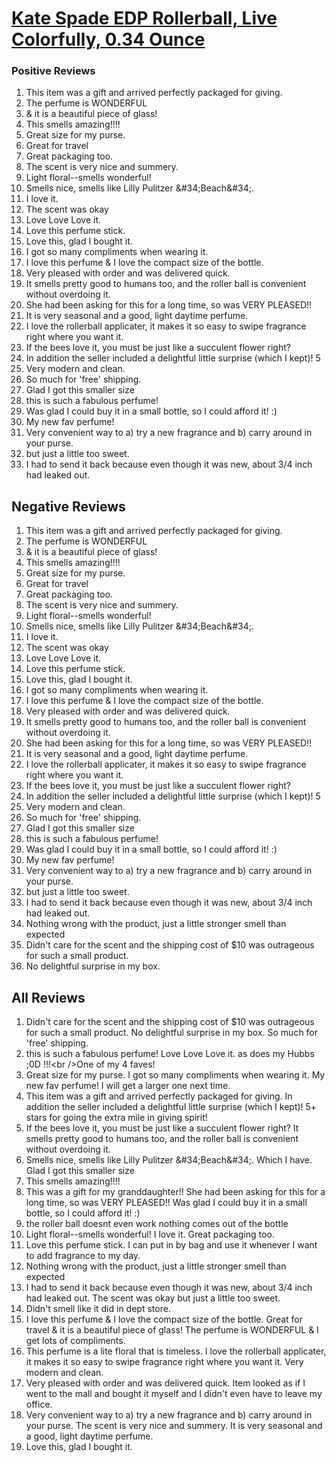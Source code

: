 # [Kate Spade EDP Rollerball, Live Colorfully, 0.34 Ounce](https://products.checkmycream.com/products/Kate-Spade-EDP-Rollerball-Live-Colorfully-0.34-Ounce.html)

### Positive Reviews

<ol>
      <li>This item was a gift and arrived perfectly packaged for giving.</li>
      <li>The perfume is WONDERFUL</li>
      <li>&amp; it is a beautiful piece of glass!  </li>
      <li>This smells amazing!!!!</li>
      <li>Great size for my purse.</li>
      <li>Great for travel</li>
      <li>Great packaging too.</li>
      <li>The scent is very nice and summery.  </li>
      <li>Light floral--smells wonderful!</li>
      <li>Smells nice, smells like Lilly Pulitzer &amp;#34;Beach&amp;#34;.  </li>
      <li>I love it.</li>
      <li>The scent was okay</li>
      <li>Love Love Love it.</li>
      <li>Love this perfume stick.  </li>
      <li>Love this, glad I bought it.</li>
      <li>I got so many compliments when wearing it.</li>
      <li>I love this perfume &amp; I love the compact size of the bottle.  </li>
      <li>Very pleased with order and was delivered quick.  </li>
      <li>It smells pretty good to humans too, and the roller ball is convenient without overdoing it.</li>
      <li>She had been asking for this for a long time, so was VERY PLEASED!!  </li>
      <li>It is very seasonal and a good, light daytime perfume.</li>
      <li>I love the rollerball applicater, it makes it so easy to swipe fragrance right where you want it.</li>
      <li>If the bees love it, you must be just like a succulent flower right?  </li>
      <li>In addition the seller included a delightful little surprise (which I kept)! 5</li>
      <li>Very modern and clean.</li>
      <li>So much for &#x27;free&#x27; shipping.</li>
      <li>Glad I got this smaller size</li>
      <li>this is such a fabulous perfume!</li>
      <li>Was glad I could buy it in a small bottle, so I could afford it!  :)</li>
      <li>My new fav perfume!</li>
      <li>Very convenient way to a) try a new fragrance and b) carry around in your purse.  </li>
      <li>but just a little too sweet.</li>
      <li>I had to send it back because even though it was new, about 3/4 inch had leaked out.  </li>
</ol>


<h2>Negative Reviews</h2>
<ol>
<li> This item was a gift and arrived perfectly packaged for giving.</li>
<li> The perfume is WONDERFUL</li>
<li> &amp; it is a beautiful piece of glass!  </li>
<li> This smells amazing!!!!</li>
<li> Great size for my purse.</li>
<li> Great for travel</li>
<li> Great packaging too.</li>
<li> The scent is very nice and summery.  </li>
<li> Light floral--smells wonderful!</li>
<li> Smells nice, smells like Lilly Pulitzer &amp;#34;Beach&amp;#34;.  </li>
<li> I love it.</li>
<li> The scent was okay</li>
<li> Love Love Love it.</li>
<li> Love this perfume stick.  </li>
<li> Love this, glad I bought it.</li>
<li> I got so many compliments when wearing it.</li>
<li> I love this perfume &amp; I love the compact size of the bottle.  </li>
<li> Very pleased with order and was delivered quick.  </li>
<li> It smells pretty good to humans too, and the roller ball is convenient without overdoing it.</li>
<li> She had been asking for this for a long time, so was VERY PLEASED!!  </li>
<li> It is very seasonal and a good, light daytime perfume.</li>
<li> I love the rollerball applicater, it makes it so easy to swipe fragrance right where you want it.</li>
<li> If the bees love it, you must be just like a succulent flower right?  </li>
<li> In addition the seller included a delightful little surprise (which I kept)! 5</li>
<li> Very modern and clean.</li>
<li> So much for &#x27;free&#x27; shipping.</li>
<li> Glad I got this smaller size</li>
<li> this is such a fabulous perfume!</li>
<li> Was glad I could buy it in a small bottle, so I could afford it!  :)</li>
<li> My new fav perfume!</li>
<li> Very convenient way to a) try a new fragrance and b) carry around in your purse.  </li>
<li> but just a little too sweet.</li>
<li> I had to send it back because even though it was new, about 3/4 inch had leaked out.  </li>
<li> Nothing wrong with the product, just a little stronger smell than expected</li>
<li> Didn&#x27;t care for the scent and the shipping cost of $10 was outrageous for such a small product.  </li>
<li> No delightful surprise in my box.  </li>
</ol>

<h2>All Reviews</h2>

<ol>
    <li> Didn&#x27;t care for the scent and the shipping cost of $10 was outrageous for such a small product.  No delightful surprise in my box.  So much for &#x27;free&#x27; shipping.</li>
    <li> this is such a fabulous perfume! Love Love Love it. as does my Hubbs ;0D !!!&lt;br /&gt;One of my 4 faves!</li>
    <li> Great size for my purse. I got so many compliments when wearing it. My new fav perfume! I will get a larger one next time.</li>
    <li> This item was a gift and arrived perfectly packaged for giving. In addition the seller included a delightful little surprise (which I kept)! 5+ stars for going the extra mile in giving spirit!</li>
    <li> If the bees love it, you must be just like a succulent flower right?  It smells pretty good to humans too, and the roller ball is convenient without overdoing it.</li>
    <li> Smells nice, smells like Lilly Pulitzer &amp;#34;Beach&amp;#34;.  Which I have.  Glad I got this smaller size</li>
    <li> This smells amazing!!!!</li>
    <li> This was a gift for my granddaughter!!  She had been asking for this for a long time, so was VERY PLEASED!!  Was glad I could buy it in a small bottle, so I could afford it!  :)</li>
    <li> the roller ball doesnt even work nothing comes out of the bottle</li>
    <li> Light floral--smells wonderful! I love it. Great packaging too.</li>
    <li> Love this perfume stick.  I can put in by bag and use it whenever I want to add fragrance to my day.</li>
    <li> Nothing wrong with the product, just a little stronger smell than expected</li>
    <li> I had to send it back because even though it was new, about 3/4 inch had leaked out.  The scent was okay but just a little too sweet.</li>
    <li> Didn&#x27;t smell like it did in dept store.</li>
    <li> I love this perfume &amp; I love the compact size of the bottle.  Great for travel &amp; it is a beautiful piece of glass!  The perfume is WONDERFUL &amp; I get lots of compliments.</li>
    <li> This perfume is a lite floral that is timeless. I love the rollerball applicater, it makes it so easy to swipe fragrance right where you want it. Very modern and clean.</li>
    <li> Very pleased with order and was delivered quick.  Item looked as if I went to the mall and bought it myself and I didn&#x27;t even have to leave my office.</li>
    <li> Very convenient way to a) try a new fragrance and b) carry around in your purse.  The scent is very nice and summery.  It is very seasonal and a good, light daytime perfume.</li>
    <li> Love this, glad I bought it.</li>
</ol>




